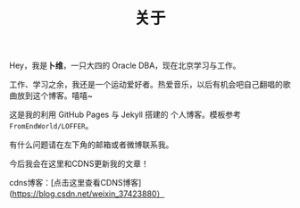﻿---
layout: page
title: 关于
permalink: /about/
---

Hey，我是**卜维**，一只大四的 Oracle DBA，现在北京学习与工作。

工作、学习之余，我还是一个运动爱好者。热爱音乐，以后有机会吧自己翻唱的歌曲放到这个博客。嘻嘻~

这是我的利用 GitHub Pages 与 Jekyll 搭建的 个人博客。模板参考`FromEndWorld/LOFFER`。

有什么问题请在左下角的邮箱或者微博联系我。

今后我会在这里和CDNS更新我的文章！

cdns博客：[点击这里查看CDNS博客](https://blog.csdn.net/weixin_37423880）
